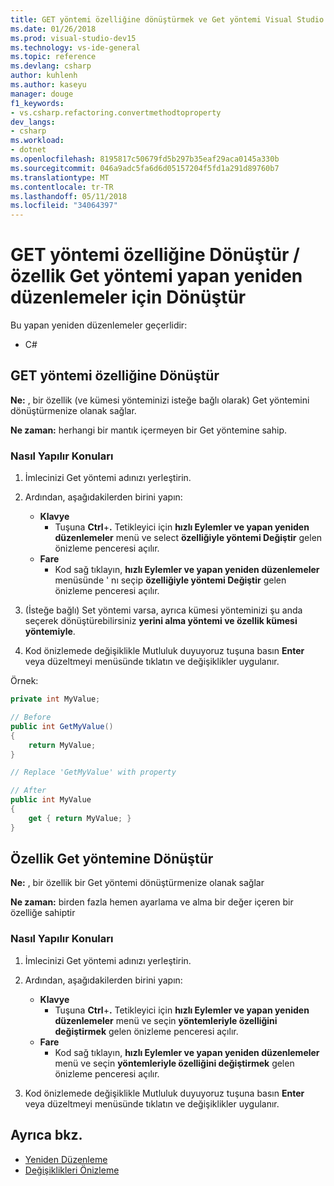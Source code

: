 ```yaml
---
title: GET yöntemi özelliğine dönüştürmek ve Get yöntemi Visual Studio'da bir özellik Dönüştür
ms.date: 01/26/2018
ms.prod: visual-studio-dev15
ms.technology: vs-ide-general
ms.topic: reference
ms.devlang: csharp
author: kuhlenh
ms.author: kaseyu
manager: douge
f1_keywords:
- vs.csharp.refactoring.convertmethodtoproperty
dev_langs:
- csharp
ms.workload:
- dotnet
ms.openlocfilehash: 8195817c50679fd5b297b35eaf29aca0145a330b
ms.sourcegitcommit: 046a9adc5fa6d6d05157204f5fd1a291d89760b7
ms.translationtype: MT
ms.contentlocale: tr-TR
ms.lasthandoff: 05/11/2018
ms.locfileid: "34064397"
---
```

# <a name="convert-get-method-to-property--convert-property-to-get-method-refactorings"></a>GET yöntemi özelliğine Dönüştür / özellik Get yöntemi yapan yeniden düzenlemeler için Dönüştür

Bu yapan yeniden düzenlemeler geçerlidir:

- C#

## <a name="convert-get-method-to-property"></a>GET yöntemi özelliğine Dönüştür

**Ne:** , bir özellik (ve kümesi yönteminizi isteğe bağlı olarak) Get yöntemini dönüştürmenize olanak sağlar.

**Ne zaman:** herhangi bir mantık içermeyen bir Get yöntemine sahip.

### <a name="how-to"></a>Nasıl Yapılır Konuları

1. İmlecinizi Get yöntemi adınızı yerleştirin.

1. Ardından, aşağıdakilerden birini yapın:

   - **Klavye**
     - Tuşuna **Ctrl**+**.** Tetikleyici için **hızlı Eylemler ve yapan yeniden düzenlemeler** menü ve select **özelliğiyle yöntemi Değiştir** gelen önizleme penceresi açılır.
   - **Fare**
     - Kod sağ tıklayın, **hızlı Eylemler ve yapan yeniden düzenlemeler** menüsünde ' nı seçip **özelliğiyle yöntemi Değiştir** gelen önizleme penceresi açılır.

1. (İsteğe bağlı) Set yöntemi varsa, ayrıca kümesi yönteminizi şu anda seçerek dönüştürebilirsiniz **yerini alma yöntemi ve özellik kümesi yöntemiyle**.

1. Kod önizlemede değişiklikle Mutluluk duyuyoruz tuşuna basın **Enter** veya düzeltmeyi menüsünde tıklatın ve değişiklikler uygulanır.

Örnek:

```csharp
private int MyValue;

// Before
public int GetMyValue()
{
    return MyValue;
}

// Replace 'GetMyValue' with property

// After
public int MyValue
{
    get { return MyValue; }
}
```

## <a name="convert-property-to-get-method"></a>Özellik Get yöntemine Dönüştür

**Ne:** , bir özellik bir Get yöntemi dönüştürmenize olanak sağlar

**Ne zaman:** birden fazla hemen ayarlama ve alma bir değer içeren bir özelliğe sahiptir

### <a name="how-to"></a>Nasıl Yapılır Konuları

1. İmlecinizi Get yöntemi adınızı yerleştirin.

1. Ardından, aşağıdakilerden birini yapın:

   - **Klavye**
     - Tuşuna **Ctrl**+**.** Tetikleyici için **hızlı Eylemler ve yapan yeniden düzenlemeler** menü ve seçin **yöntemleriyle özelliğini değiştirmek** gelen önizleme penceresi açılır.
   - **Fare**
     - Kod sağ tıklayın, **hızlı Eylemler ve yapan yeniden düzenlemeler** menü ve seçin **yöntemleriyle özelliğini değiştirmek** gelen önizleme penceresi açılır.

1. Kod önizlemede değişiklikle Mutluluk duyuyoruz tuşuna basın **Enter** veya düzeltmeyi menüsünde tıklatın ve değişiklikler uygulanır.

## <a name="see-also"></a>Ayrıca bkz.

- [Yeniden Düzenleme](../refactoring-in-visual-studio.md)
- [Değişiklikleri Önizleme](../../ide/preview-changes.md)